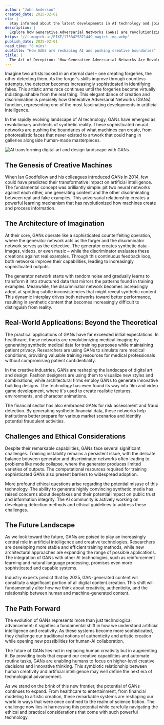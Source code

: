 ```yaml
---
author: "John Anderson"
created_date: 2025-02-01
cta: |
  Stay informed about the latest developments in AI technology and join our growing community of tech enthusiasts!
description: |
  Explore how Generative Adversarial Networks (GANs) are revolutionizing artificial intelligence through an innovative approach that pairs creative and discriminative neural networks. From healthcare to creative industries, discover how this technology is reshaping our understanding of machine learning and creativity while addressing key challenges and ethical considerations.
https: "//i.magick.ai/PIXE/1738425871449_magick_img.webp"
publish_date: 2025-02-01
read_time: "8 mins"
subtitle: "How GANs are reshaping AI and pushing creative boundaries"
title: |
  The Art of Deception: 'How Generative Adversarial Networks Are Revolutionizing Artificial Intelligence
---
```


Imagine two artists locked in an eternal duel – one creating forgeries, the other detecting them. As the forger's skills improve through countless attempts, the detector becomes increasingly sophisticated in identifying fakes. This artistic arms race continues until the forgeries become virtually indistinguishable from the real thing. This elegant dance of creation and discrimination is precisely how Generative Adversarial Networks (GANs) function, representing one of the most fascinating developments in artificial intelligence.

In the rapidly evolving landscape of AI technology, GANs have emerged as revolutionary architects of synthetic reality. These sophisticated neural networks are pushing the boundaries of what machines can create, from photorealistic faces that never existed to artwork that could hang in galleries alongside human-made masterpieces.

![AI transforming digital art and design landscape with GANs](https://i.magick.ai/PIXE/1738425871452_magick_img.webp)

## The Genesis of Creative Machines

When Ian Goodfellow and his colleagues introduced GANs in 2014, few could have predicted their transformative impact on artificial intelligence. The fundamental concept was brilliantly simple: pit two neural networks against each other, one generating content and the other discriminating between real and fake examples. This adversarial relationship creates a powerful learning mechanism that has revolutionized how machines create and process information.

## The Architecture of Imagination

At their core, GANs operate like a sophisticated counterfeiting operation, where the generator network acts as the forger and the discriminator network serves as the detective. The generator creates synthetic data – images, videos, or even music – while the discriminator evaluates these creations against real examples. Through this continuous feedback loop, both networks improve their capabilities, leading to increasingly sophisticated outputs.

The generator network starts with random noise and gradually learns to transform it into structured data that mirrors the patterns found in training examples. Meanwhile, the discriminator network becomes increasingly adept at spotting subtle inconsistencies that might reveal synthetic content. This dynamic interplay drives both networks toward better performance, resulting in synthetic content that becomes increasingly difficult to distinguish from reality.

## Real-World Applications: Beyond the Theoretical

The practical applications of GANs have far exceeded initial expectations. In healthcare, these networks are revolutionizing medical imaging by generating synthetic medical data for training purposes while maintaining patient privacy. Researchers are using GANs to simulate rare medical conditions, providing valuable training resources for medical professionals without compromising patient confidentiality.

In the creative industries, GANs are reshaping the landscape of digital art and design. Fashion designers are using them to visualize new styles and combinations, while architectural firms employ GANs to generate innovative building designs. The technology has even found its way into film and video game development, where it's used to create realistic textures, environments, and character animations.

The financial sector has also embraced GANs for risk assessment and fraud detection. By generating synthetic financial data, these networks help institutions better prepare for various market scenarios and identify potential fraudulent activities.

## Challenges and Ethical Considerations

Despite their remarkable capabilities, GANs face several significant challenges. Training instability remains a persistent issue, with the delicate balance between generator and discriminator networks often leading to problems like mode collapse, where the generator produces limited varieties of outputs. The computational resources required for training sophisticated GANs also present barriers to widespread adoption.

More profound ethical questions arise regarding the potential misuse of this technology. The ability to generate highly convincing synthetic media has raised concerns about deepfakes and their potential impact on public trust and information integrity. The AI community is actively working on developing detection methods and ethical guidelines to address these challenges.

## The Future Landscape

As we look toward the future, GANs are poised to play an increasingly central role in artificial intelligence and creative technologies. Researchers are developing more stable and efficient training methods, while new architectural approaches are expanding the range of possible applications. The integration of GANs with other AI technologies, such as reinforcement learning and natural language processing, promises even more sophisticated and capable systems.

Industry experts predict that by 2025, GAN-generated content will constitute a significant portion of all digital content creation. This shift will fundamentally alter how we think about creativity, authenticity, and the relationship between human and machine-generated content.

## The Path Forward

The evolution of GANs represents more than just technological advancement; it signifies a fundamental shift in how we understand artificial intelligence and creativity. As these systems become more sophisticated, they challenge our traditional notions of authenticity and artistic creation while opening new possibilities for human-AI collaboration.

The future of GANs lies not in replacing human creativity but in augmenting it. By providing tools that expand our creative capabilities and automate routine tasks, GANs are enabling humans to focus on higher-level creative decisions and innovative thinking. This symbiotic relationship between human creativity and artificial intelligence may well define the next era of technological advancement.

As we stand on the brink of this new frontier, the potential of GANs continues to expand. From healthcare to entertainment, from financial modeling to artistic creation, these remarkable systems are reshaping our world in ways that were once confined to the realm of science fiction. The challenge now lies in harnessing this potential while carefully navigating the ethical and practical considerations that come with such powerful technology.